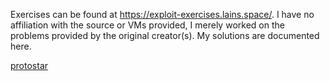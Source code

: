 Exercises can be found at https://exploit-exercises.lains.space/. I have no affiliation with the source or VMs provided, I merely worked on the problems provided by the original creator(s). My solutions are documented here.

[protostar](protostar)
